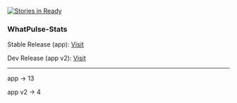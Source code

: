[![Stories in Ready](https://badge.waffle.io/wopian/whatpulse-stats.png?label=ready&title=Ready)](https://waffle.io/wopian/whatpulse-stats)

### WhatPulse-Stats
Stable Release (app): [Visit](http://whatpulse.jamesharris.net)

Dev Release (app v2): [Visit](http://4.boomcraft.co.uk)

---

app -> 13

app v2 -> 4
